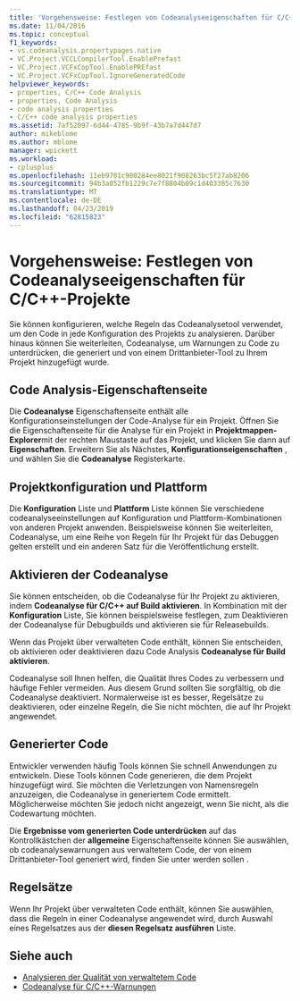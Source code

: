 ```yaml
---
title: 'Vorgehensweise: Festlegen von Codeanalyseeigenschaften für C/C++-Projekte'
ms.date: 11/04/2016
ms.topic: conceptual
f1_keywords:
- vs.codeanalysis.propertypages.native
- VC.Project.VCCLCompilerTool.EnablePrefast
- VC.Project.VCFxCopTool.EnablePREfast
- VC.Project.VCFxCopTool.IgnoreGeneratedCode
helpviewer_keywords:
- properties, C/C++ Code Analysis
- properties, Code Analysis
- code analysis properties
- C/C++ code analysis properties
ms.assetid: 7af52097-6d44-4785-9b9f-43b7a7d447d7
author: mikeblome
ms.author: mblome
manager: wpickett
ms.workload:
- cplusplus
ms.openlocfilehash: 11eb9701c900284ee8021f908263bc5f27ab8206
ms.sourcegitcommit: 94b3a052fb1229c7e7f8804b09c1d403385c7630
ms.translationtype: MT
ms.contentlocale: de-DE
ms.lasthandoff: 04/23/2019
ms.locfileid: "62815823"
---
```

# <a name="how-to-set-code-analysis-properties-for-cc-projects"></a>Vorgehensweise: Festlegen von Codeanalyseeigenschaften für C/C++-Projekte
Sie können konfigurieren, welche Regeln das Codeanalysetool verwendet, um den Code in jede Konfiguration des Projekts zu analysieren. Darüber hinaus können Sie weiterleiten, Codeanalyse, um Warnungen zu Code zu unterdrücken, die generiert und von einem Drittanbieter-Tool zu Ihrem Projekt hinzugefügt wurde.

## <a name="code-analysis-property-page"></a>Code Analysis-Eigenschaftenseite
 Die **Codeanalyse** Eigenschaftenseite enthält alle Konfigurationseinstellungen der Code-Analyse für ein Projekt. Öffnen Sie die Eigenschaftenseite für die Analyse für ein Projekt in **Projektmappen-Explorer**mit der rechten Maustaste auf das Projekt, und klicken Sie dann auf **Eigenschaften**. Erweitern Sie als Nächstes, **Konfigurationseigenschaften** , und wählen Sie die **Codeanalyse** Registerkarte.

## <a name="project-configuration-and-platform"></a>Projektkonfiguration und Plattform
 Die **Konfiguration** Liste und **Plattform** Liste können Sie verschiedene codeanalyseeinstellungen auf Konfiguration und Plattform-Kombinationen von anderen Projekt anwenden. Beispielsweise können Sie weiterleiten, Codeanalyse, um eine Reihe von Regeln für Ihr Projekt für das Debuggen gelten erstellt und ein anderen Satz für die Veröffentlichung erstellt.

## <a name="enabling-code-analysis"></a>Aktivieren der Codeanalyse
 Sie können entscheiden, ob die Codeanalyse für Ihr Projekt zu aktivieren, indem **Codeanalyse für C/C++ auf Build aktivieren**. In Kombination mit der **Konfiguration** Liste, Sie können beispielsweise festlegen, zum Deaktivieren der Codeanalyse für Debugbuilds und aktivieren sie für Releasebuilds.

 Wenn das Projekt über verwalteten Code enthält, können Sie entscheiden, ob aktivieren oder deaktivieren dazu Code Analysis **Codeanalyse für Build aktivieren**.

 Codeanalyse soll Ihnen helfen, die Qualität Ihres Codes zu verbessern und häufige Fehler vermeiden. Aus diesem Grund sollten Sie sorgfältig, ob die Codeanalyse deaktiviert. Normalerweise ist es besser, Regelsätze zu deaktivieren, oder einzelne Regeln, die Sie nicht möchten, die auf Ihr Projekt angewendet.

## <a name="generated-code"></a>Generierter Code
 Entwickler verwenden häufig Tools können Sie schnell Anwendungen zu entwickeln. Diese Tools können Code generieren, die dem Projekt hinzugefügt wird. Sie möchten die Verletzungen von Namensregeln anzuzeigen, die Codeanalyse in generiertem Code ermittelt. Möglicherweise möchten Sie jedoch nicht angezeigt, wenn Sie nicht, als die Codewartung möchten.

 Die **Ergebnisse vom generierten Code unterdrücken** auf das Kontrollkästchen der **allgemeine** Eigenschaftenseite können Sie auswählen, ob codeanalysewarnungen aus verwaltetem Code, der von einem Drittanbieter-Tool generiert wird, finden Sie unter werden sollen .

## <a name="rule-sets"></a>Regelsätze
 Wenn Ihr Projekt über verwalteten Code enthält, können Sie auswählen, dass die Regeln in einer Codeanalyse angewendet wird, durch Auswahl eines Regelsatzes aus der **diesen Regelsatz ausführen** Liste.

## <a name="see-also"></a>Siehe auch

- [Analysieren der Qualität von verwaltetem Code](../code-quality/code-analysis-for-managed-code-overview.md)
- [Codeanalyse für C/C++-Warnungen](../code-quality/code-analysis-for-c-cpp-warnings.md)